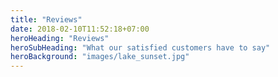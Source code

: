 ```yaml
---
title: "Reviews"
date: 2018-02-10T11:52:18+07:00
heroHeading: "Reviews"
heroSubHeading: "What our satisfied customers have to say"
heroBackground: "images/lake_sunset.jpg"
---
```

